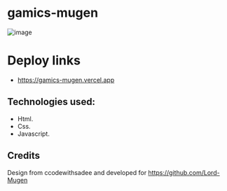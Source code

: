 # gamics-mugen
![image](https://user-images.githubusercontent.com/79488966/227067269-4fa79d18-afa2-49fd-a975-9670c5e65218.png)

# Deploy links
* https://gamics-mugen.vercel.app

## Technologies used:
- Html.
- Css.
- Javascript.

## Credits
Design from ccodewithsadee and developed for https://github.com/Lord-Mugen
